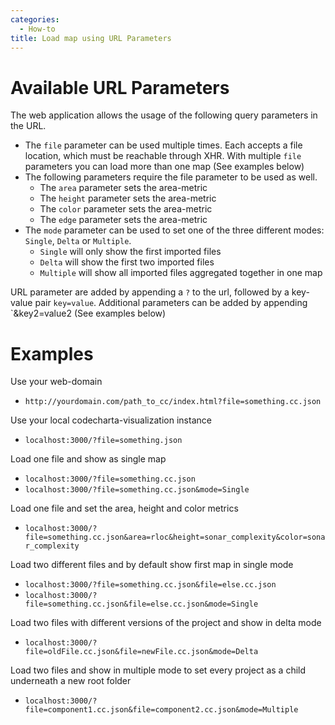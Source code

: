 ```yaml
---
categories:
  - How-to
title: Load map using URL Parameters
---
```


# Available URL Parameters

The web application allows the usage of the following query parameters in the URL.

- The `file` parameter can be used multiple times. Each accepts a file location, which must be reachable through XHR. With multiple `file` parameters you can load more than one map (See examples below)
- The following parameters require the file parameter to be used as well.
  - The `area` parameter sets the area-metric
  - The `height` parameter sets the area-metric
  - The `color` parameter sets the area-metric
  - The `edge` parameter sets the area-metric
- The `mode` parameter can be used to set one of the three different modes: `Single`, `Delta` or `Multiple`.
  - `Single` will only show the first imported files
  - `Delta` will show the first two imported files
  - `Multiple` will show all imported files aggregated together in one map

URL parameter are added by appending a `?` to the url, followed by a key-value pair `key=value`.
Additional parameters can be added by appending `&key2=value2 (See examples below)

# Examples

Use your web-domain

- `http://yourdomain.com/path_to_cc/index.html?file=something.cc.json`

Use your local codecharta-visualization instance

- `localhost:3000/?file=something.json`

Load one file and show as single map

- `localhost:3000/?file=something.cc.json`
- `localhost:3000/?file=something.cc.json&mode=Single`

Load one file and set the area, height and color metrics

- `localhost:3000/?file=something.cc.json&area=rloc&height=sonar_complexity&color=sonar_complexity`

Load two different files and by default show first map in single mode

- `localhost:3000/?file=something.cc.json&file=else.cc.json`
- `localhost:3000/?file=something.cc.json&file=else.cc.json&mode=Single`

Load two files with different versions of the project and show in delta mode

- `localhost:3000/?file=oldFile.cc.json&file=newFile.cc.json&mode=Delta`

Load two files and show in multiple mode to set every project as a child underneath a new root folder

- `localhost:3000/?file=component1.cc.json&file=component2.cc.json&mode=Multiple`
